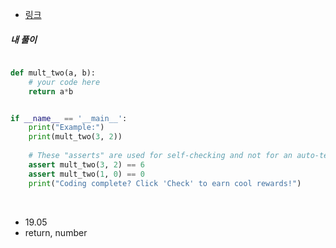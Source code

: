 - [링크](https://py.checkio.org/mission/multiply-intro/share/b3793e7677e3d43418e377b8847685aa/)

##### 내 풀이

```python

def mult_two(a, b):
    # your code here
    return a*b


if __name__ == '__main__':
    print("Example:")
    print(mult_two(3, 2))
    
    # These "asserts" are used for self-checking and not for an auto-testing
    assert mult_two(3, 2) == 6
    assert mult_two(1, 0) == 0
    print("Coding complete? Click 'Check' to earn cool rewards!")

```

<br>

- 19.05
- return, number
